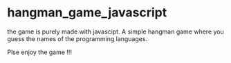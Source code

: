 # hangman_game_javascript

the game is purely made with javascipt. A simple hangman game where you guess the names of the programming languages.

Plse enjoy the game !!! 
